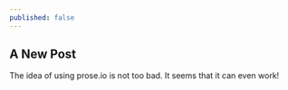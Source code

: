 ```yaml
---
published: false
---
```


## A New Post

The idea of using prose.io is not too bad. It seems that it can even work!